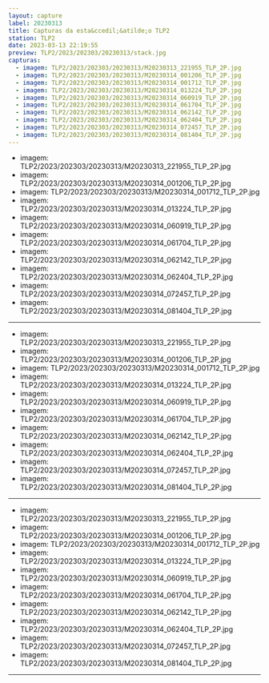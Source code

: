 ```yaml
---
layout: capture
label: 20230313
title: Capturas da esta&ccedil;&atilde;o TLP2
station: TLP2
date: 2023-03-13 22:19:55
preview: TLP2/2023/202303/20230313/stack.jpg
capturas:
  - imagem: TLP2/2023/202303/20230313/M20230313_221955_TLP_2P.jpg
  - imagem: TLP2/2023/202303/20230313/M20230314_001206_TLP_2P.jpg
  - imagem: TLP2/2023/202303/20230313/M20230314_001712_TLP_2P.jpg
  - imagem: TLP2/2023/202303/20230313/M20230314_013224_TLP_2P.jpg
  - imagem: TLP2/2023/202303/20230313/M20230314_060919_TLP_2P.jpg
  - imagem: TLP2/2023/202303/20230313/M20230314_061704_TLP_2P.jpg
  - imagem: TLP2/2023/202303/20230313/M20230314_062142_TLP_2P.jpg
  - imagem: TLP2/2023/202303/20230313/M20230314_062404_TLP_2P.jpg
  - imagem: TLP2/2023/202303/20230313/M20230314_072457_TLP_2P.jpg
  - imagem: TLP2/2023/202303/20230313/M20230314_081404_TLP_2P.jpg
---
```

  - imagem: TLP2/2023/202303/20230313/M20230313_221955_TLP_2P.jpg
  - imagem: TLP2/2023/202303/20230313/M20230314_001206_TLP_2P.jpg
  - imagem: TLP2/2023/202303/20230313/M20230314_001712_TLP_2P.jpg
  - imagem: TLP2/2023/202303/20230313/M20230314_013224_TLP_2P.jpg
  - imagem: TLP2/2023/202303/20230313/M20230314_060919_TLP_2P.jpg
  - imagem: TLP2/2023/202303/20230313/M20230314_061704_TLP_2P.jpg
  - imagem: TLP2/2023/202303/20230313/M20230314_062142_TLP_2P.jpg
  - imagem: TLP2/2023/202303/20230313/M20230314_062404_TLP_2P.jpg
  - imagem: TLP2/2023/202303/20230313/M20230314_072457_TLP_2P.jpg
  - imagem: TLP2/2023/202303/20230313/M20230314_081404_TLP_2P.jpg
---
  - imagem: TLP2/2023/202303/20230313/M20230313_221955_TLP_2P.jpg
  - imagem: TLP2/2023/202303/20230313/M20230314_001206_TLP_2P.jpg
  - imagem: TLP2/2023/202303/20230313/M20230314_001712_TLP_2P.jpg
  - imagem: TLP2/2023/202303/20230313/M20230314_013224_TLP_2P.jpg
  - imagem: TLP2/2023/202303/20230313/M20230314_060919_TLP_2P.jpg
  - imagem: TLP2/2023/202303/20230313/M20230314_061704_TLP_2P.jpg
  - imagem: TLP2/2023/202303/20230313/M20230314_062142_TLP_2P.jpg
  - imagem: TLP2/2023/202303/20230313/M20230314_062404_TLP_2P.jpg
  - imagem: TLP2/2023/202303/20230313/M20230314_072457_TLP_2P.jpg
  - imagem: TLP2/2023/202303/20230313/M20230314_081404_TLP_2P.jpg
---
  - imagem: TLP2/2023/202303/20230313/M20230313_221955_TLP_2P.jpg
  - imagem: TLP2/2023/202303/20230313/M20230314_001206_TLP_2P.jpg
  - imagem: TLP2/2023/202303/20230313/M20230314_001712_TLP_2P.jpg
  - imagem: TLP2/2023/202303/20230313/M20230314_013224_TLP_2P.jpg
  - imagem: TLP2/2023/202303/20230313/M20230314_060919_TLP_2P.jpg
  - imagem: TLP2/2023/202303/20230313/M20230314_061704_TLP_2P.jpg
  - imagem: TLP2/2023/202303/20230313/M20230314_062142_TLP_2P.jpg
  - imagem: TLP2/2023/202303/20230313/M20230314_062404_TLP_2P.jpg
  - imagem: TLP2/2023/202303/20230313/M20230314_072457_TLP_2P.jpg
  - imagem: TLP2/2023/202303/20230313/M20230314_081404_TLP_2P.jpg
---
